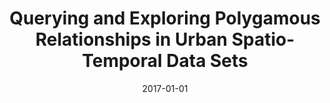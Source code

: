 ---
title: 'Querying and Exploring Polygamous Relationships in Urban Spatio-Temporal Data Sets'
collection: publications
permalink: /publication/2017-querying-exploring-polygamous-relationships
excerpt: ''
date: 2017-01-01
venue: 'Proceedings of the 2017 ACM SIGMOD International Conference on Management of Data (<b>SIGMOD</b>), pp. 1643-1646'
paperurl: ''
authors: 'Y. Chan, F. Chirigati, H. Doraiswamy, C. Silva and J. Freire'
notes: '<i><a href="https://sigmod.org/sigmod-awards/sigmod-best-demonstration-award/" target="_blank">Honorable Mention, SIGMOD Best Demonstration Award</a></i>'
paper: 'http://dl.acm.org/authorize?N31076'
preprint: '../files/papers/chan-sigmod2017.pdf'
---